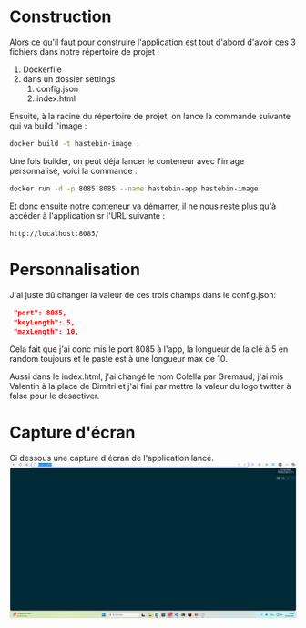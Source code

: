 # Construction

Alors ce qu'il faut pour construire l'application est tout d'abord d'avoir ces 3 fichiers dans notre répertoire de projet :

1. Dockerfile
2. dans un dossier settings
   1. config.json
   2. index.html

Ensuite, à la racine du répertoire de projet, on lance la commande suivante qui va build l'image :

```bash
docker build -t hastebin-image .
```

Une fois builder, on peut déjà lancer le conteneur avec l'image personnalisé, voici la commande :

```bash
docker run -d -p 8085:8085 --name hastebin-app hastebin-image
```

Et donc ensuite notre conteneur va démarrer, il ne nous reste plus qu'à accéder à l'application sr l'URL suivante :

```
http://localhost:8085/
```

# Personnalisation

J'ai juste dû changer la valeur de ces trois champs dans le config.json:

```json
 "port": 8085,
 "keyLength": 5,
 "maxLength": 10,
```

Cela fait que j'ai donc mis le port 8085 à l'app, la longueur de la clé à 5 en random toujours et le paste est à une longueur max de 10.

Aussi dans le index.html, j'ai changé le nom Colella par Gremaud, j'ai mis Valentin à la place de Dimitri et j'ai fini par mettre la valeur du logo twitter à false pour le désactiver.

# Capture d'écran

Ci dessous une capture d'écran de l'application lancé.
![alt text](image.png)
